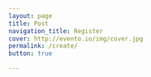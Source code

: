 ```yaml
---
layout: page
title: Post
navigation_title: Register
cover: http://evento.io/img/cover.jpg
permalink: /create/
button: true

---
```


